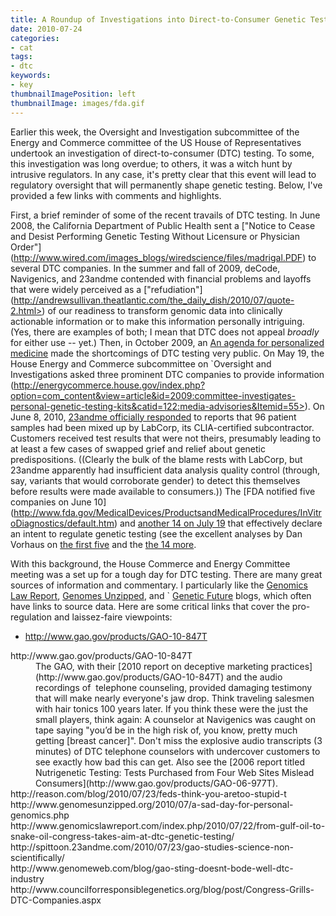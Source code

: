 ```yaml
---
title: A Roundup of Investigations into Direct-to-Consumer Genetic Testing
date: 2010-07-24
categories:
- cat
tags:
- dtc
keywords:
- key
thumbnailImagePosition: left
thumbnailImage: images/fda.gif
---
```


Earlier this week, the Oversight and Investigation subcommittee of the
Energy and Commerce committee of the US House of Representatives
undertook an investigation of direct-to-consumer (DTC) testing. To some,
this investigation was long overdue; to others, it was a witch hunt by
intrusive regulators. In any case, it's pretty clear that this event
will lead to regulatory oversight that will permanently shape genetic
testing. Below, I've provided a few links with comments and highlights.

First, a brief reminder of some of the recent travails of DTC testing.
In June 2008, the California Department of Public Health sent a
["Notice to Cease and Desist Performing Genetic Testing Without Licensure or Physician Order"]
(http://www.wired.com/images_blogs/wiredscience/files/madrigal.PDF) to
several DTC companies. In the summer and fall of 2009, deCode,
Navigenics, and 23andme contended with financial problems and layoffs
that were widely perceived as a ["refudiation"]
(http://andrewsullivan.theatlantic.com/the_daily_dish/2010/07/quote-2.html>)
of our readiness to transform genomic data into clinically actionable
information or to make this information personally intriguing. (Yes,
there are examples of both; I mean that DTC does not appeal *broadly*
for either use -- yet.) Then, in October 2009, an
[An agenda for personalized medicine](http://http://www.ncbi.nlm.nih.gov/pubmed/19812653>)
made the shortcomings of DTC testing very public. On May 19, the House
Energy and Commerce subcommittee on `Oversight and Investigations
asked three prominent DTC companies to provide information
(http://energycommerce.house.gov/index.php?option=com_content&view=article&id=2009:committee-investigates-personal-genetic-testing-kits&catid=122:media-advisories&Itemid=55>). On
June 8, 2010,
[23andme officially responded](http://spittoon.23andme.com/2010/06/08/update-from-23andme/)
to reports that 96 patient samples had been mixed up by LabCorp, its
CLIA-certified subcontractor. Customers received test results that
were not theirs, presumably leading to at least a few cases of swapped
grief and relief about genetic predispositions. ((Clearly the bulk of
the blame rests with LabCorp, but 23andme apparently had insufficient
data analysis quality control (through, say, variants that would
corroborate gender) to detect this themselves before results were made
available to consumers.)) The [FDA notified five companies on June 10]
(http://www.fda.gov/MedicalDevices/ProductsandMedicalProcedures/InVitroDiagnostics/default.htm)
and
[another 14 on July 19](http://www.fda.gov/MedicalDevices/ProductsandMedicalProcedures/InVitroDiagnostics/ucm219582.htm>)
that effectively declare an intent to regulate genetic testing (see
the excellent analyses by Dan Vorhaus on
[the first five](http://www.genomicslawreport.com/index.php/2010/06/11/what-five-fda-letters-mean-for-the-future-of-dtc-genetic-testing/)
and the
[the 14 more](http://www.genomicslawreport.com/index.php/2010/07/21/14-more-fda-letters/>).

With this background, the House Commerce and Energy Committee meeting
was a set up for a tough day for DTC testing. There are many great
sources of information and commentary. I particularly like the
[Genomics Law Report](http://www.genomicslawreport.com/),
[Genomes Unzipped](http://www.genomesunzipped.org/), and `
[Genetic Future](http://scienceblogs.com/geneticfuture/) blogs, which
often have links to source data.  Here are some critical links that
cover the pro-regulation and laissez-faire viewpoints:


* http://www.gao.gov/products/GAO-10-847T

<dl>
   <dt>http://www.gao.gov/products/GAO-10-847T</dt>

   <dd>The GAO, with their
   [2010 report on deceptive marketing practices](http://www.gao.gov/products/GAO-10-847T)
   and the audio recordings of  telephone counseling, provided
   damaging testimony that will make nearly everyone's jaw drop. Think
   traveling salesmen with hair tonics 100 years later. If you think
   these were the just the small players, think again: A counselor at
   Navigenics was caught on tape saying "you’d be in the high risk of,
   you know, pretty much getting [breast cancer]". Don't miss the
   explosive audio transcripts (3 minutes) of DTC telephone counselors
   with undercover customers to see exactly how bad this can get. Also
   see the
   [2006 report titled Nutrigenetic Testing: Tests Purchased from Four Web Sites Mislead Consumers](http://www.gao.gov/products/GAO-06-977T).
   </dd>

   <dt>http://reason.com/blog/2010/07/23/feds-think-you-aretoo-stupid-t</dt>
   <dd/>

   <dt>http://www.genomesunzipped.org/2010/07/a-sad-day-for-personal-genomics.php</dt>
   <dd/>

   <dt>http://www.genomicslawreport.com/index.php/2010/07/22/from-gulf-oil-to-snake-oil-congress-takes-aim-at-dtc-genetic-testing/</dt>
   <dd/>

   <dt>http://spittoon.23andme.com/2010/07/23/gao-studies-science-non-scientifically/</dt>
   <dd/>

   <dt>http://www.genomeweb.com/blog/gao-sting-doesnt-bode-well-dtc-industry</dt>
   <dd/>

   <dt>http://www.councilforresponsiblegenetics.org/blog/post/Congress-Grills-DTC-Companies.aspx</dt>
   <dd/>

</dl>
